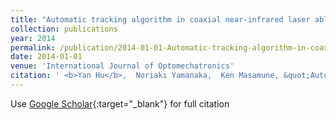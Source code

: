 ```yaml
---
title: "Automatic tracking algorithm in coaxial near-infrared laser ablation endoscope for fetus surgery"
collection: publications
year: 2014
permalink: /publication/2014-01-01-Automatic-tracking-algorithm-in-coaxial-near-infrared-laser-ablation-endoscope-for-fetus-surgery
date: 2014-01-01
venue: 'International Journal of Optomechatronics'
citation: ' <b>Yan Hu</b>,  Noriaki Yamanaka,  Ken Masamune, &quot;Automatic tracking algorithm in coaxial near-infrared laser ablation endoscope for fetus surgery.&quot; International Journal of Optomechatronics, 2014.'
---
```

Use [Google Scholar](https://scholar.google.com/scholar?q=Automatic+tracking+algorithm+in+coaxial+near+infrared+laser+ablation+endoscope+for+fetus+surgery){:target="_blank"} for full citation